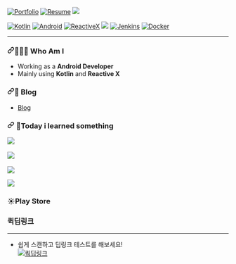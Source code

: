  <div data-target="readme-toc.content" class="Box-body px-5 pb-5">
            <article class="markdown-body entry-content container-lg" itemprop="text"><p dir="auto">
<p dir="auto"><a href="https://sieunju.github.io/" rel="nofollow"><img src="https://img.shields.io/badge/Portfolio-Github.io-green?style=flat-square" alt="Portfolio" style="max-width: 100%;"></a>
<a href="https://bit.ly/3LWreEe" rel="nofollow"><img src="https://img.shields.io/badge/Resume-Notion-blue?style=flat-square" alt="Resume" style="max-width: 100%;"></a>
<a href="https://gitlab.qtzz.synology.me/hmju"><img src="https://img.shields.io/badge/-GitLab-FA7343?style=flat-square&logo=Gitlab"/></a> 
</p>
<p dir="auto">
  <a target="_blank" rel="noopener noreferrer" href="https://camo.githubusercontent.com/261b32ed3d183fd596ce5558eeaaf52d53d783c1f3ea06ad8e5f68e9ab027b13/68747470733a2f2f696d672e736869656c64732e696f2f62616467652f4b6f746c696e2d4237354541343f7374796c653d666f722d7468652d6261646765266c6f676f3d6b6f746c696e266c6f676f436f6c6f723d463638393146"><img src="https://img.shields.io/badge/Kotlin-B75EA4?style=for-the-badge&amp;logo=kotlin&amp;logoColor=F6891F" alt="Kotlin" style="max-width: 100%;"></a>
<a target="_blank" rel="noopener noreferrer" href="https://camo.githubusercontent.com/261b32ed3d183fd596ce5558eeaaf52d53d783c1f3ea06ad8e5f68e9ab027b13/68747470733a2f2f696d672e736869656c64732e696f2f62616467652f4b6f746c696e2d4237354541343f7374796c653d666f722d7468652d6261646765266c6f676f3d6b6f746c696e266c6f676f436f6c6f723d463638393146"><img src="https://img.shields.io/badge/-Android-d7fce8?style=for-the-badge&logo=Android" alt="Android" data-canonical-src="https://img.shields.io/badge/-Android-d7fce8?style=for-the-badge&logo=Android" style="max-width: 100%;"></a>
<a target="_blank" rel="noopener noreferrer" href="https://camo.githubusercontent.com/261b32ed3d183fd596ce5558eeaaf52d53d783c1f3ea06ad8e5f68e9ab027b13/68747470733a2f2f696d672e736869656c64732e696f2f62616467652f4b6f746c696e2d4237354541343f7374796c653d666f722d7468652d6261646765266c6f676f3d6b6f746c696e266c6f676f436f6c6f723d463638393146"><img src="https://img.shields.io/badge/-ReactiveX-B7178C?style=for-the-badge&logo=ReactiveX" alt="ReactiveX" data-canonical-src="https://img.shields.io/badge/-ReactiveX-B7178C?style=for-the-badge&logo=ReactiveX" style="max-width: 100%;"></a>
<a target="_blank" rel="noopener noreferrer" href="https://camo.githubusercontent.com/1c2c6e92603801837a4f3aeb04f036b1aede2a30b42d9385190967e2e75d65c5/68747470733a2f2f696d672e736869656c64732e696f2f62616467652f4a4156412d3030373339363f7374796c653d666f722d7468652d6261646765266c6f676f3d6a617661266c6f676f436f6c6f723d666666"><img src="https://img.shields.io/badge/JAVA-007396?style=for-the-badge&amp;logo=java&amp;logoColor=fff"style="max-width: 100%;"></a>
  <a target="_blank" rel="noopener noreferrer" href="https://camo.githubusercontent.com/261b32ed3d183fd596ce5558eeaaf52d53d783c1f3ea06ad8e5f68e9ab027b13/68747470733a2f2f696d672e736869656c64732e696f2f62616467652f4b6f746c696e2d4237354541343f7374796c653d666f722d7468652d6261646765266c6f676f3d6b6f746c696e266c6f676f436f6c6f723d463638393146"><img src="https://img.shields.io/badge/-Jenkins-white?style=for-the-badge&logo=Jenkins" alt="Jenkins" data-canonical-src="https://img.shields.io/badge/-Jenkins-white?style=for-the-badge&logo=Jenkins" style="max-width: 100%;"></a>
  <a target="_blank" rel="noopener noreferrer" href="https://camo.githubusercontent.com/261b32ed3d183fd596ce5558eeaaf52d53d783c1f3ea06ad8e5f68e9ab027b13/68747470733a2f2f696d672e736869656c64732e696f2f62616467652f4b6f746c696e2d4237354541343f7374796c653d666f722d7468652d6261646765266c6f676f3d6b6f746c696e266c6f676f436f6c6f723d463638393146"><img src="http://img.shields.io/badge/-Docker-CFE0F4?style=for-the-badge&logo=Docker" alt="Docker" data-canonical-src="http://img.shields.io/badge/-Docker-CFE0F4?style=for-the-badge&logo=Docker" style="max-width: 100%;"></a>

</p>
</p>

<hr>
<h3 dir="auto"><a id="user-content--who-am-i" class="anchor" aria-hidden="true" href="#-who-am-i"><svg class="octicon octicon-link" viewBox="0 0 16 16" version="1.1" width="16" height="16" aria-hidden="true"><path fill-rule="evenodd" d="M7.775 3.275a.75.75 0 001.06 1.06l1.25-1.25a2 2 0 112.83 2.83l-2.5 2.5a2 2 0 01-2.83 0 .75.75 0 00-1.06 1.06 3.5 3.5 0 004.95 0l2.5-2.5a3.5 3.5 0 00-4.95-4.95l-1.25 1.25zm-4.69 9.64a2 2 0 010-2.83l2.5-2.5a2 2 0 012.83 0 .75.75 0 001.06-1.06 3.5 3.5 0 00-4.95 0l-2.5 2.5a3.5 3.5 0 004.95 4.95l1.25-1.25a.75.75 0 00-1.06-1.06l-1.25 1.25a2 2 0 01-2.83 0z"></path></svg></a><a id="user-content-️-breif" href="#️-breif"></a><g-emoji class="g-emoji" alias="woman_mechanic" fallback-src="https://github.githubassets.com/images/icons/emoji/unicode/1f469-1f527.png">👨🏽‍💻</g-emoji> Who Am I</h3>
<ul dir="auto">
<li>Working as a <strong>Android Developer</strong></li>
<li>Mainly using <strong>Kotlin</strong> and <strong>Reactive X</strong></li>
</ul>
<h3 dir="auto"><a id="user-content--blog" class="anchor" aria-hidden="true" href="#-blog"><svg class="octicon octicon-link" viewBox="0 0 16 16" version="1.1" width="16" height="16" aria-hidden="true"><path fill-rule="evenodd" d="M7.775 3.275a.75.75 0 001.06 1.06l1.25-1.25a2 2 0 112.83 2.83l-2.5 2.5a2 2 0 01-2.83 0 .75.75 0 00-1.06 1.06 3.5 3.5 0 004.95 0l2.5-2.5a3.5 3.5 0 00-4.95-4.95l-1.25 1.25zm-4.69 9.64a2 2 0 010-2.83l2.5-2.5a2 2 0 012.83 0 .75.75 0 001.06-1.06 3.5 3.5 0 00-4.95 0l-2.5 2.5a3.5 3.5 0 004.95 4.95l1.25-1.25a.75.75 0 00-1.06-1.06l-1.25 1.25a2 2 0 01-2.83 0z"></path></svg></a><a id="user-content-️-breif" href="#️-breif"></a><g-emoji class="g-emoji" alias="book" fallback-src="https://github.githubassets.com/images/icons/emoji/unicode/1f4d6.png">📑</g-emoji> Blog</h3>
<ul dir="auto">
<li><a href="https://jsieun73.tistory.com" rel="nofollow">Blog</a></li>
</ul>
 
<h3 dir="auto"><a id="user-content--blog" class="anchor" aria-hidden="true" href="#-blog"><svg
    class="octicon octicon-link" viewBox="0 0 16 16" version="1.1" width="16" height="16" aria-hidden="true">
    <path fill-rule="evenodd"
      d="M7.775 3.275a.75.75 0 001.06 1.06l1.25-1.25a2 2 0 112.83 2.83l-2.5 2.5a2 2 0 01-2.83 0 .75.75 0 00-1.06 1.06 3.5 3.5 0 004.95 0l2.5-2.5a3.5 3.5 0 00-4.95-4.95l-1.25 1.25zm-4.69 9.64a2 2 0 010-2.83l2.5-2.5a2 2 0 012.83 0 .75.75 0 001.06-1.06 3.5 3.5 0 00-4.95 0l-2.5 2.5a3.5 3.5 0 004.95 4.95l1.25-1.25a.75.75 0 00-1.06-1.06l-1.25 1.25a2 2 0 01-2.83 0z">
    </path>
  </svg></a><a id="user-content-️-breif" href="#️-breif"></a>
<g-emoji class="g-emoji" alias="book"
  fallback-src="https://github.githubassets.com/images/icons/emoji/unicode/1f4d6.png">📕</g-emoji>Today i learned
something
</h3>
<a href="https://github.com/sieunju/TIL"><img src="https://github-readme-stats.vercel.app/api/pin/?username=sieunju&repo=til"></a>
<br><br>
<a href="https://github.com/sieunju/widget"><img src="https://github-readme-stats.vercel.app/api/pin/?username=sieunju&repo=widget"></a>
 <br><br>
 <a href="https://github.com/sieunju/gallery"><img src="https://github-readme-stats.vercel.app/api/pin/?username=sieunju&repo=gallery"></a>

 <a href="https://github.com/sieunju/httptracking"><img src="https://github-readme-stats.vercel.app/api/pin/?username=sieunju&repo=httptracking"></a>
 
 
 <h3 dir="auto"><a id="user-content--playstore">
<g-emoji class="g-emoji" alias="playstore"
  fallback-src="https://github.githubassets.com/images/icons/emoji/unicode/1f4d6.png">☀️</g-emoji>Play Store</h3>
  
  ### 퀵딥링크
  --- 
  - 쉽게 스캔하고 딥링크 테스트를 해보세요!   
  [![쿽딥링크](https://sieunju.github.io/assets/img/portfolio/google-play-logo.png)](https://play.google.com/store/apps/details?id=com.hmju.deeplink "링크")
 
